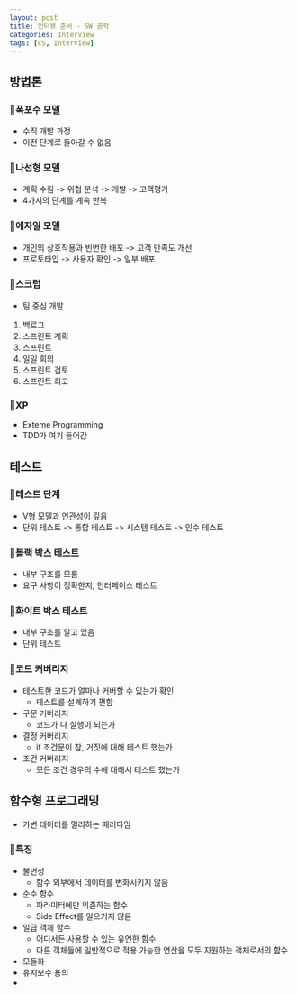 ```yaml
---
layout: post
title: 인터뷰 준비 - SW 공학
categories: Interview
tags: [CS, Interview]
---
```


## 방법론

### 🤔폭포수 모델

- 수직 개발 과정
- 이전 단계로 돌아갈 수 없음

### 🤔나선형 모델

- 계획 수림 -> 위협 분석 -> 개발 -> 고객평가
- 4가지의 단계를 계속 반복

### 🤔에자일 모델

- 개인의 상호작용과 빈번한 배포 -> 고객 만족도 개선
- 프로토타입 -> 사용자 확인 -> 일부 배포

### 🤔스크럽

- 팀 중심 개발

1. 백로그
2. 스프린트 계획
3. 스프린트
4. 일일 회의
5. 스프린트 검토
6. 스프린트 회고

### 🤔XP

- Exteme Programming
- TDD가 여기 들어감

## 테스트

### 🤔테스트 단계

- V형 모델과 연관성이 깊음
- 단위 테스트 -> 통합 테스트 -> 시스템 테스트 -> 인수 테스트

### 🤔블랙 박스 테스트

- 내부 구조를 모름
- 요구 사항이 정확한지, 인터페이스 테스트

### 🤔화이트 박스 테스트

- 내부 구조를 알고 있음
- 단위 테스트

### 🤔코드 커버리지

- 테스트한 코드가 얼마나 커버할 수 있는가 확인
  - 테스트를 설계하기 편함
- 구문 커버리지
  - 코드가 다 실행이 되는가
- 결정 커버리지
  - if 조건문이 참, 거짓에 대해 테스트 했는가
- 조건 커버리지
  - 모든 조건 경우의 수에 대해서 테스트 했는가

## 함수형 프로그래밍

- 가변 데이터를 멀리하는 패러다임

### 🤔특징

- 불변성
  - 함수 외부에서 데이터를 변화시키지 않음
- 순수 함수
  - 파라미터에만 의존하는 함수
  - Side Effect를 일으키지 않음
- 일급 객체 함수
  - 어디서든 사용할 수 있는 유연한 함수
  - 다른 객체들에 일반적으로 적용 가능한 연산을 모두 지원하는 객체로서의 함수
- 모듈화
- 유지보수 용의
-
